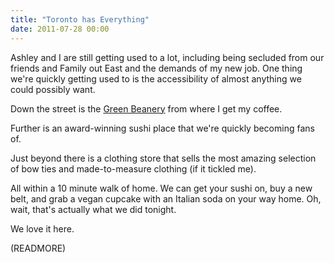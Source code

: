 ```yaml
---
title: "Toronto has Everything"
date: 2011-07-28 00:00
---
```


Ashley and I are still getting used to a lot, including being secluded from our friends and Family out East and the demands of my new job. One thing we're quickly getting used to is the&nbsp;accessibility&nbsp;of almost anything we could possibly want.

Down the street is the [Green Beanery](http://www.greenbeanery.ca/bean/) from where I get my coffee.

Further is an award-winning sushi place that we're quickly becoming fans of.

Just beyond there is a clothing store that sells the most amazing selection of bow ties and made-to-measure clothing (if it tickled me).

All within a 10 minute walk of home. We can get your sushi on, buy a new belt, and grab a vegan cupcake with an Italian soda on your way home. Oh, wait, that's actually what we did tonight.

We love it here.

(READMORE)
